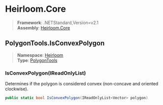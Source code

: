 # Heirloom.Core

> **Framework**: .NETStandard,Version=v2.1  
> **Assembly**: [Heirloom.Core][0]  

## PolygonTools.IsConvexPolygon

> **Namespace**: [Heirloom][0]  
> **Type**: [PolygonTools][1]  

### IsConvexPolygon(IReadOnlyList<Vector>)

Determines if the polygon is considered convex (non-concave and oriented clockwise).

```cs
public static bool IsConvexPolygon(IReadOnlyList<Vector> polygon)
```

[0]: ../Heirloom.Core.md
[1]: Heirloom.PolygonTools.md
